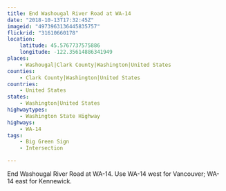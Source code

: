 ```yaml
---
title: End Washougal River Road at WA-14
date: "2018-10-13T17:32:45Z"
imageid: "4973963136445835757"
flickrid: "31610660178"
location:
    latitude: 45.5767737575886
    longitude: -122.35614886341949
places:
    - Washougal|Clark County|Washington|United States
counties:
    - Clark County|Washington|United States
countries:
    - United States
states:
    - Washington|United States
highwaytypes:
    - Washington State Highway
highways:
    - WA-14
tags:
    - Big Green Sign
    - Intersection

---
```

End Washougal River Road at WA-14.  Use WA-14 west for Vancouver; WA-14 east for Kennewick.
